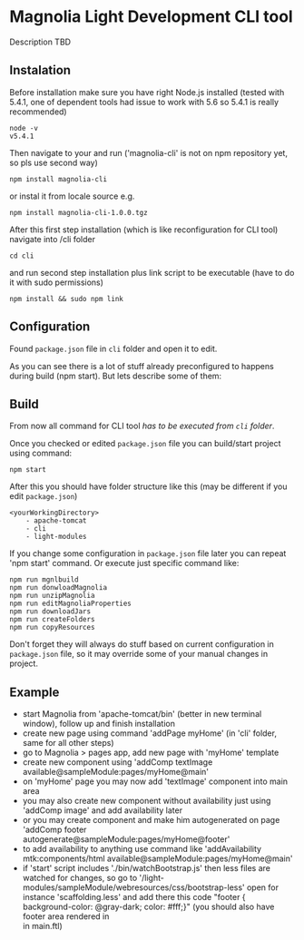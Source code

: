 # Magnolia Light Development CLI tool

Description TBD


## Instalation
Before installation make sure you have right Node.js installed (tested with 5.4.1, one of dependent tools had issue to work with 5.6 so 5.4.1 is really recommended)
```
node -v
v5.4.1
```

Then navigate to your <yourWorkingDirectory> and run ('magnolia-cli' is not on npm repository yet, so pls use second way)
```
npm install magnolia-cli

```
or instal it from locale source e.g.
```
npm install magnolia-cli-1.0.0.tgz

```
After this first step installation (which is like reconfiguration for CLI tool) navigate into /cli folder
```
cd cli
```
and run second step installation plus link script to be executable (have to do it with sudo permissions)

```
npm install && sudo npm link
```


## Configuration
Found `package.json` file in `cli` folder and open it to edit.

As you can see there is a lot of stuff already preconfigured to happens during build (npm start). But lets describe some of them:



## Build
From now all command for CLI tool _has to be executed from `cli` folder_.

Once you checked or edited `package.json` file you can build/start project using command:

```
npm start

```

After this you should have folder structure like this (may be different if you edit `package.json`)
```
<yourWorkingDirectory>
    - apache-tomcat
    - cli
    - light-modules
```

If you change some configuration in `package.json` file later you can repeat 'npm start' command. Or execute just specific command like:

```
npm run mgnlbuild
npm run donwloadMagnolia
npm run unzipMagnolia
npm run editMagnoliaProperties
npm run downloadJars
npm run createFolders
npm run copyResources

```
Don't forget they will always do stuff based on current configuration in `package.json` file, so it may override some of your manual changes in project. 


## Example
* start Magnolia from 'apache-tomcat/bin' (better in new terminal window), follow up and finish installation
* create new page using command 'addPage myHome' (in 'cli' folder, same for all other steps)
* go to Magnolia > pages app, add new page with 'myHome' template
* create new component using 'addComp textImage available@sampleModule:pages/myHome@main'
* on 'myHome' page you may now add 'textImage' component into main area
* you may also create new component without availability just using 'addComp image' and add availability later
* or you may create component and make him autogenerated on page 'addComp footer autogenerate@sampleModule:pages/myHome@footer'
* to add availability to anything use command like 'addAvailability mtk:components/html available@sampleModule:pages/myHome@main' 
* if 'start' script includes './bin/watchBootstrap.js' then less files are watched for changes, so go to '/light-modules/sampleModule/webresources/css/bootstrap-less' open for instance 'scaffolding.less' and add there this code "footer { background-color: @gray-dark; color: #fff;}" (you should also have footer area rendered in <footer></footer> in main.ftl)